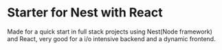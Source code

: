 # Starter for Nest with React

Made for a quick start in full stack projects using Nest(Node framework) and React, very good for a i/o intensive backend and a dynamic frontend.
